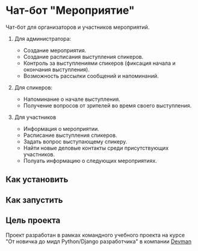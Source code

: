 # Чат-бот "Мероприятие"

Чат-бот для организаторов и участников мероприятий.  

1. Для администратора:

    * Создание мероприятия.
    * Создание расписания выступления спикеров.
    * Контроль за выступлениями спикеров (фиксация начала и окончания выступления).
    * Возможность рассылки сообщений и напоминаний.

2. Для спикеров:

    * Напоминание о начале выступления.
    * Получение вопросов от зрителей во время своего выступления.

3. Для участников

    * Информация о мероприятии.
    * Расписание выступления спикеров.
    * Задать вопрос выступающему спикеру.
    * Найти новые деловые контакты среди присутствующих участников.
    * Полуать информацию о следующих мероприятиях.

## Как установить

## Как запустить

## Цель проекта

Проект разработан в рамках командного учебного проекта на курсе  
"От новичка до мидл Python/Django разработчика" в компании [Devman](https://dvmn.org/t/middle-python-dev-before-you-finish-the-course/)

